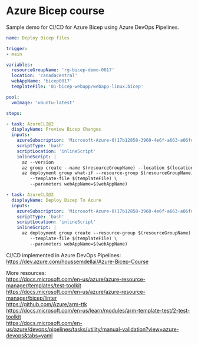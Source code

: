 # Azure Bicep course

Sample demo for CI/CD for Azure Bicep using Azure DevOps Pipelines.

```yaml
name: Deploy Bicep files

trigger:
- main

variables:
  resourceGroupName: 'rg-bicep-demo-0017'
  location: 'canadacentral'
  webAppName: 'bicep0017'
  templateFile: '01-bicep-webapp/webapp-linux.bicep'

pool:
  vmImage: 'ubuntu-latest'

steps:

- task: AzureCLI@2
  displayName: Preview Bicep Changes
  inputs:
    azureSubscription: 'Microsoft-Azure-0(17b12858-3960-4e6f-a663-a06fdae23428)'
    scriptType: 'bash'
    scriptLocation: 'inlineScript'
    inlineScript: |
      az --version
      az group create --name $(resourceGroupName) --location $(location)
      az deployment group what-if --resource-group $(resourceGroupName) \
         --template-file $(templateFile) \
         --parameters webAppName=$(webAppName)

- task: AzureCLI@2
  displayName: Deploy Bicep To Azure
  inputs:
    azureSubscription: 'Microsoft-Azure-0(17b12858-3960-4e6f-a663-a06fdae23428)'
    scriptType: 'bash'
    scriptLocation: 'inlineScript'
    inlineScript: |
      az deployment group create --resource-group $(resourceGroupName) \
         --template-file $(templateFile) \
         --parameters webAppName=$(webAppName)
```

CI/CD implemented in Azure DevOps Pipelines: https://dev.azure.com/houssemdellai/Azure-Bicep-Course

More resources:  
https://docs.microsoft.com/en-us/azure/azure-resource-manager/templates/test-toolkit  
https://docs.microsoft.com/en-us/azure/azure-resource-manager/bicep/linter  
https://github.com/Azure/arm-ttk  
https://docs.microsoft.com/en-us/learn/modules/arm-template-test/2-test-toolkit  
https://docs.microsoft.com/en-us/azure/devops/pipelines/tasks/utility/manual-validation?view=azure-devops&tabs=yaml  
